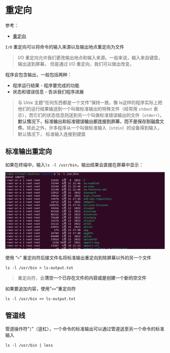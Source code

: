 # 重定向

参考：

+ [重定向](http://billie66.github.io/TLCL/book/chap07.html)

`I/O` 重定向可以将命令的输入来源以及输出地点重定向为文件

> I/O 重定向允许我们更改输出地点和输入来源。一般来说，输入来自键盘，输出送到屏幕， 但是通过 I/O 重定向，我们可以做出改变。



程序会包含输出，一般包括两种：

+ 程序运行结果 - 程序要完成的功能
+ 状态和错误信息 - 告诉我们程序进展

> 与 Unix 主题“任何东西都是一个文件”保持一致，像 ls这样的程序实际上把他们的运行结果输送到一个叫做标准输出的特殊文件（经常用 `stdout` 表示），而它们的状态信息则送到另一个叫做标准错误输出的文件（`stderr`）。**默认情况下，标准输出和标准错误输出都连接到屏幕，而不是保存到磁盘文件**。除此之外，许多程序从一个叫做标准输入（`stdin`）的设备得到输入，默认情况下， 标准输入连接到键盘



## 标准输出重定向

如果在终端中，输入`ls -l /usr/bin`，输出结果会直接在屏幕中显示：

![006](https://github.com/winfredzen/Linux-Learn/blob/main/shell/images/006.png)

使用 “`>`” 重定向符后接文件名将标准输出重定向到除屏幕以外的另一个文件

```shell
ls -l /usr/bin > ls-output.txt
```

> 重定向符，会**清空一个已存在文件的内容或是创建一个新的空文件**

如果要追加内容，使用”`>>`“重定向符

```shell
ls -l /usr/bin >> ls-output.txt
```



## 管道线

管道操作符”`|`”（竖杠），一个命令的标准输出可以通过管道送至另一个命令的标准输入

```shell
ls -l /usr/bin | less
```





















